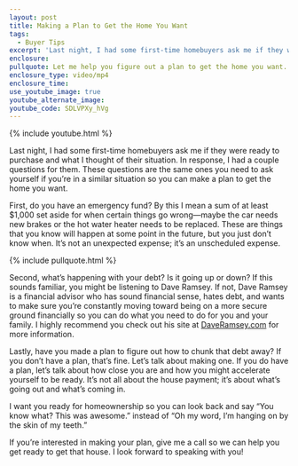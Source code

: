 ```yaml
---
layout: post
title: Making a Plan to Get the Home You Want
tags:
  - Buyer Tips
excerpt: 'Last night, I had some first-time homebuyers ask me if they were ready to purchase and what I thought of their situation. In response, I had a couple questions for them. These questions are the same ones you need to ask yourself if you’re in a similar situation so you can make a plan to get the home you want.'
enclosure:
pullquote: Let me help you figure out a plan to get the home you want.
enclosure_type: video/mp4
enclosure_time:
use_youtube_image: true
youtube_alternate_image:
youtube_code: SDLVPXy_hVg
---
```



{% include youtube.html %}

Last night, I had some first-time homebuyers ask me if they were ready to purchase and what I thought of their situation. In response, I had a couple questions for them. These questions are the same ones you need to ask yourself if you’re in a similar situation so you can make a plan to get the home you want. &nbsp;

First, do you have an emergency fund? By this I mean a sum of at least $1,000 set aside for when certain things go wrong—maybe the car needs new brakes or the hot water heater needs to be replaced. These are things that you know will happen at some point in the future, but you just don’t know when. It’s not an unexpected expense; it’s an unscheduled expense.

{% include pullquote.html %}

Second, what’s happening with your debt? Is it going up or down? If this sounds familiar, you might be listening to Dave Ramsey. If not, Dave Ramsey is a financial advisor who has sound financial sense, hates debt, and wants to make sure you’re constantly moving toward being on a more secure ground financially so you can do what you need to do for you and your family. I highly recommend you check out his site at [DaveRamsey.com](https://www.daveramsey.com/) for more information.

Lastly, have you made a plan to figure out how to chunk that debt away? If you don’t have a plan, that’s fine. Let’s talk about making one. If you do have a plan, let’s talk about how close you are and how you might accelerate yourself to be ready. It’s not all about the house payment; it’s about what’s going out and what’s coming in.

I want you ready for homeownership so you can look back and say “You know what? This was awesome.” instead of “Oh my word, I’m hanging on by the skin of my teeth.”

If you’re interested in making your plan, give me a call so we can help you get ready to get that house. I look forward to speaking with you!